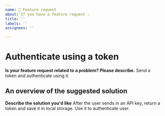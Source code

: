 ```yaml
---
name: 🚀 Feature request
about: If you have a feature request 💡
title: ''
labels: ''
assignees: ''

---
```


# Authenticate using a token

**Is your feature request related to a problem? Please describe.**
Send a token and authenticate using it.

## An overview of the suggested solution

**Describe the solution you'd like**
After the user sends in an API key, return a token and save it in local storage. Use it to authenticate user.
